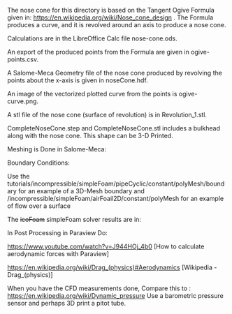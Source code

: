 The nose cone for this directory is based on the Tangent Ogive Formula given
in: https://en.wikipedia.org/wiki/Nose_cone_design . The Formula produces a curve, and it is revolved around an axis to produce a nose cone.

Calculations are in the LibreOffice Calc file nose-cone.ods.

An export of the produced points from the Formula are given in ogive-points.csv.

A Salome-Meca Geometry file of the nose cone produced by revolving the points
about the x-axis is given in noseCone.hdf. 

An image of the vectorized plotted curve from the points is ogive-curve.png.

A stl file of the nose cone (surface of revolution) is in Revolution_1.stl.

CompleteNoseCone.step and CompleteNoseCone.stl includes a bulkhead along with the nose cone. This shape can be 3-D Printed. 

Meshing is Done in Salome-Meca:


Boundary Conditions:

Use the tutorials/incompressible/simpleFoam/pipeCyclic/constant/polyMesh/boundary for an example of a 3D-Mesh boundary
and /incompressible/simpleFoam/airFoail2D/constant/polyMesh for an example of flow over a surface

The <s>icoFoam</s> simpleFoam solver results are in:


In Post Processing in Paraview Do:

https://www.youtube.com/watch?v=J944HOj_4b0   [How to calculate aerodynamic forces with Paraview]

https://en.wikipedia.org/wiki/Drag_(physics)#Aerodynamics  [Wikipedia - Drag_(physics)]

When you have the CFD measurements done,
Compare this to : https://en.wikipedia.org/wiki/Dynamic_pressure
Use a barometric pressure sensor and perhaps 3D print a pitot tube.
